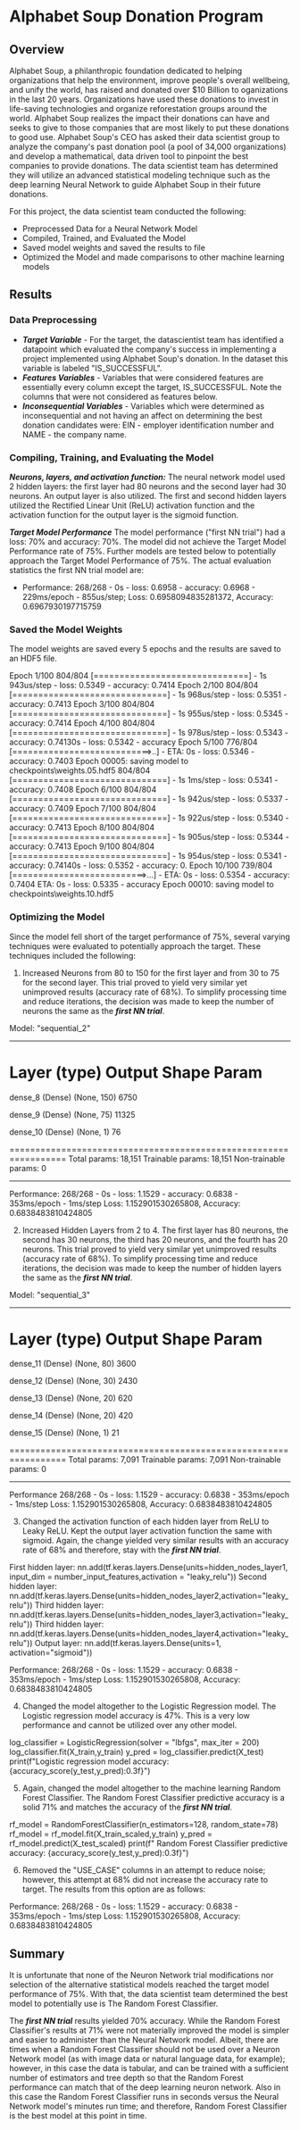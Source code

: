 # Alphabet Soup Donation Program

## Overview

Alphabet Soup, a philanthropic foundation dedicated to helping organizations that help the environment, improve people's overall wellbeing, and unify the world, has raised and donated over $10 Billion to oganizations in the last 20 years.  Organizations have used these donations to invest in life-saving technologies and organize reforestation groups around the world.  Alphabet Soup realizes the impact their donations can have and seeks to give to those companies that are most likely to put these donations to good use.  Alphabet Soup's CEO has asked their data scientist group to analyze the company's past donation pool (a pool of 34,000 organizations) and develop a mathematical, data driven tool to pinpoint the best companies to provide donations.  The data scientist team has determined they will utilize an advanced statistical modeling technique such as the deep learning Neural Network to guide Alphabet Soup in their future donations.

For this project, the data scientist team conducted the following:
* Preprocessed Data for a Neural Network Model
* Compiled, Trained, and Evaluated the Model
* Saved model weights and saved the results to file
* Optimized the Model and made comparisons to other machine learning models

## Results

### Data Preprocessing
*  ***Target Variable*** - For the target, the datascientist team has identified a datapoint which evaluated the company's success in implementing a project implemented using Alphabet Soup's donation.  In the dataset this variable is labeled "IS_SUCCESSFUL".
*  ***Features Variables*** - Variables that were considered features are essentially every column except the target, IS_SUCCESSFUL.  Note the columns that were not considered as features below.
*  ***Inconsequential Variables*** - Variables which were determined as inconsequential and not having an affect on determining the best donation candidates were: EIN - employer identification number and NAME - the company name.

### Compiling, Training, and Evaluating the Model
***Neurons, layers, and activation function:*** The neural network model used 2 hidden layers: the first layer had 80 neurons and the second layer had 30 neurons.  An output layer is also utilized. The first and second hidden layers utilized the Rectified Linear Unit (ReLU) activation function and the activation function for the output layer is the sigmoid function.

***Target Model Performance*** The model performance ("first NN trial") had a loss: 70% and accuracy: 70%.  The model did not achieve the Target Model Performance rate of 75%.  Further models are tested below to potentially approach the Target Model Performance of 75%.  The actual evaluation statistics the first NN trial model are: 

* Performance:
268/268 - 0s - loss: 0.6958 - accuracy: 0.6968 - 229ms/epoch - 855us/step; Loss: 0.6958094835281372, Accuracy: 0.6967930197715759

### Saved the Model Weights
The model weights are saved every 5 epochs and the results are saved to an HDF5 file.

Epoch 1/100
804/804 [==============================] - 1s 943us/step - loss: 0.5349 - accuracy: 0.7414
Epoch 2/100
804/804 [==============================] - 1s 968us/step - loss: 0.5351 - accuracy: 0.7413
Epoch 3/100
804/804 [==============================] - 1s 955us/step - loss: 0.5345 - accuracy: 0.7414
Epoch 4/100
804/804 [==============================] - 1s 978us/step - loss: 0.5343 - accuracy: 0.74130s - loss: 0.5342 - accuracy
Epoch 5/100
776/804 [===========================>..] - ETA: 0s - loss: 0.5346 - accuracy: 0.7403
Epoch 00005: saving model to checkpoints\weights.05.hdf5
804/804 [==============================] - 1s 1ms/step - loss: 0.5341 - accuracy: 0.7408
Epoch 6/100
804/804 [==============================] - 1s 942us/step - loss: 0.5337 - accuracy: 0.7409
Epoch 7/100
804/804 [==============================] - 1s 922us/step - loss: 0.5340 - accuracy: 0.7413
Epoch 8/100
804/804 [==============================] - 1s 905us/step - loss: 0.5344 - accuracy: 0.7413
Epoch 9/100
804/804 [==============================] - 1s 954us/step - loss: 0.5341 - accuracy: 0.74140s - loss: 0.5352 - accuracy: 0.
Epoch 10/100
739/804 [==========================>...] - ETA: 0s - loss: 0.5354 - accuracy: 0.7404 ETA: 0s - loss: 0.5335 - accuracy
Epoch 00010: saving model to checkpoints\weights.10.hdf5

### Optimizing the Model
Since the model fell short of the target performance of 75%, several varying techniques were evaluated to potentially approach the target.  These techniques included the following:

1.  Increased Neurons from 80 to 150 for the first layer and from 30 to 75 for the second layer.  This trial proved to yield very similar yet unimproved results (accuracy rate of 68%).  To simplify processing time and reduce iterations, the decision was made to keep the number of neurons the same as the ***first NN trial***.
   
Model: "sequential_2"
_________________________________________________________________
 Layer (type)                Output Shape              Param    
=================================================================
 dense_8 (Dense)             (None, 150)               6750      
                                                                 
 dense_9 (Dense)             (None, 75)                11325     
                                                                 
 dense_10 (Dense)            (None, 1)                 76        
                                                                 
=================================================================
Total params: 18,151
Trainable params: 18,151
Non-trainable params: 0
_________________________________________________________________

Performance:
268/268 - 0s - loss: 1.1529 - accuracy: 0.6838 - 353ms/epoch - 1ms/step
Loss: 1.152901530265808, Accuracy: 0.6838483810424805

2.  Increased Hidden Layers from 2 to 4.  The first layer has 80 neurons, the second has 30 neurons, the third has 20 neurons, and the fourth has 20 neurons. This trial proved to yield very similar yet unimproved results (accuracy rate of 68%).  To simplify processing time and reduce iterations, the decision was made to keep the number of hidden layers the same as the ***first NN trial***.

Model: "sequential_3"
_________________________________________________________________
 Layer (type)                Output Shape              Param    
=================================================================
 dense_11 (Dense)            (None, 80)                3600      
                                                                 
 dense_12 (Dense)            (None, 30)                2430      
                                                                 
 dense_13 (Dense)            (None, 20)                620       
                                                                 
 dense_14 (Dense)            (None, 20)                420       
                                                                 
 dense_15 (Dense)            (None, 1)                 21        
                                                                 
=================================================================
Total params: 7,091
Trainable params: 7,091
Non-trainable params: 0
_________________________________________________________________

Performance
268/268 - 0s - loss: 1.1529 - accuracy: 0.6838 - 353ms/epoch - 1ms/step
Loss: 1.152901530265808, Accuracy: 0.6838483810424805

3.  Changed the activation function of each hidden layer from ReLU to Leaky ReLU.  Kept the output layer activation function the same with sigmoid.  Again, the change yielded very similar results with an accuracy rate of 68% and therefore, stay with the ***first NN trial***.

First hidden layer:
nn.add(tf.keras.layers.Dense(units=hidden_nodes_layer1, input_dim = number_input_features,activation = "leaky_relu"))
Second hidden layer:
nn.add(tf.keras.layers.Dense(units=hidden_nodes_layer2,activation="leaky_relu"))
Third hidden layer:
nn.add(tf.keras.layers.Dense(units=hidden_nodes_layer3,activation="leaky_relu"))
Third hidden layer:
nn.add(tf.keras.layers.Dense(units=hidden_nodes_layer4,activation="leaky_relu"))
Output layer:
nn.add(tf.keras.layers.Dense(units=1, activation="sigmoid"))

Performance:
268/268 - 0s - loss: 1.1529 - accuracy: 0.6838 - 353ms/epoch - 1ms/step
Loss: 1.152901530265808, Accuracy: 0.6838483810424805

4.  Changed the model altogether to the Logistic Regression model.  The Logistic regression model accuracy is 47%.  This is a very low performance and cannot be utilized over any other model.

log_classifier = LogisticRegression(solver = "lbfgs", max_iter = 200)
log_classifier.fit(X_train,y_train)
y_pred = log_classifier.predict(X_test)
print(f"Logistic regression model accuracy: {accuracy_score(y_test,y_pred):0.3f}")

5.  Again, changed the model altogether to the machine learning Random Forest Classifier.  The Random Forest Classifier predictive accuracy is a solid 71% and matches the accuracy of the ***first NN trial***.

rf_model = RandomForestClassifier(n_estimators=128, random_state=78)
rf_model = rf_model.fit(X_train_scaled,y_train)
y_pred = rf_model.predict(X_test_scaled)
print(f" Random Forest Classifier predictive accuracy: {accuracy_score(y_test,y_pred):0.3f}")

6.  Removed the "USE_CASE" columns in an attempt to reduce noise; however, this attempt at 68% did not increase the accuracy rate to target.  The results from this option are as follows:

Performance:
268/268 - 0s - loss: 1.1529 - accuracy: 0.6838 - 353ms/epoch - 1ms/step
Loss: 1.152901530265808, Accuracy: 0.6838483810424805

## Summary
It is unfortunate that none of the Neuron Network trial modifications nor selection of the alternative statistical models reached the target model performance of 75%.  With that, the data scientist team determined the best model to potentially use is The Random Forest Classifier. 

The ***first NN trial*** results yielded 70% accuracy.   While the Random Forest Classifier's results at 71% were not materially improved the model is simpler and easier to administer than the Neural Network model.  Albeit, there are times when a Random Forest Classifier should not be used over a Neuron Network model (as with image data or natural language data, for example); however, in this case the data is tabular, and can be trained with a sufficient number of estimators and tree depth so that the Random Forest performance can match that of the deep learning neuron network.  Also in this case the Random Forest Classifier runs in seconds versus the Neural Network model's minutes run time; and therefore, Random Forest Classifier is the best model at this point in time.
